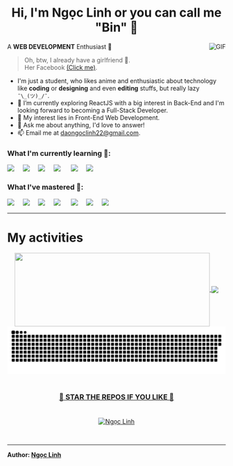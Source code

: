 <h1 align="center">   Hi, I'm Ngọc Linh or you can call me "Bin" 👋<br/></h1> 
     
<img align="right" alt="GIF" src="https://i.pinimg.com/originals/e4/26/70/e426702edf874b181aced1e2fa5c6cde.gif" />
A <b>WEB DEVELOPMENT</b> Enthusiast 🚀

>Oh, btw, I already have a girlfriend 🙂.<br/>
> Her Facebook [(Click me)](https://www.facebook.com/ling352).
- I'm just a student, who likes anime and enthusiastic about technology like **coding** or **designing** and even **editing** stuffs, but really lazy `¯\_(ツ)_/¯`.
- 🌱 I’m currently exploring ReactJS with a big interest in Back-End and I'm looking forward to becoming a Full-Stack Developer. 
- 🤔 My interest lies in Front-End Web Development.
- 💬 Ask me about anything, I'd love to answer!
- 📫 Email me at [daongoclinh22@gmail.com](mailto:daongoclinh22@gmail.com).

### What I'm currently learning 📓:

<img src="https://cdn.jsdelivr.net/gh/devicons/devicon/icons/react/react-original.svg" width="35px">&nbsp;&nbsp;&nbsp;&nbsp;
<img src="https://cdn.jsdelivr.net/gh/devicons/devicon/icons/firebase/firebase-plain.svg" width="35px">&nbsp;&nbsp;&nbsp;&nbsp;
<img src="https://cdn.jsdelivr.net/gh/devicons/devicon/icons/bootstrap/bootstrap-plain.svg" width="35px">&nbsp;&nbsp;&nbsp;&nbsp;
<img src="https://cdn.jsdelivr.net/gh/devicons/devicon/icons/npm/npm-original-wordmark.svg" width="35px">&nbsp;&nbsp;&nbsp;&nbsp;&nbsp;
<img src="https://cdn.jsdelivr.net/gh/devicons/devicon/icons/git/git-plain.svg" width="35px">&nbsp;&nbsp;&nbsp;&nbsp;
<img src="https://cdn.jsdelivr.net/gh/devicons/devicon/icons/nodejs/nodejs-original.svg" width="35px">&nbsp;&nbsp;&nbsp;&nbsp;

### What I've mastered 📘:

<img src="https://cdn.jsdelivr.net/gh/devicons/devicon/icons/html5/html5-original.svg" width="35px">&nbsp;&nbsp;&nbsp;&nbsp;
<img src="https://cdn.jsdelivr.net/gh/devicons/devicon/icons/css3/css3-original.svg" width="35px">&nbsp;&nbsp;&nbsp;&nbsp;
<img src="https://cdn.jsdelivr.net/gh/devicons/devicon/icons/javascript/javascript-original.svg" width="35px">&nbsp;&nbsp;&nbsp;&nbsp;
<img src="https://cdn.jsdelivr.net/gh/devicons/devicon/icons/visualstudio/visualstudio-plain.svg" width="35px">&nbsp;&nbsp;&nbsp;&nbsp;&nbsp;
<img src="https://cdn.jsdelivr.net/gh/devicons/devicon/icons/aftereffects/aftereffects-original.svg" width="35px">&nbsp;&nbsp;&nbsp;&nbsp;
<img src="https://cdn.jsdelivr.net/gh/devicons/devicon/icons/photoshop/photoshop-line.svg" width="35px">&nbsp;&nbsp;&nbsp;&nbsp;
<img src="https://cdn.jsdelivr.net/gh/devicons/devicon/icons/illustrator/illustrator-line.svg" width="35px">&nbsp;&nbsp;&nbsp;&nbsp;

------

# My activities

<div align="center">
<a href="https://github.com/hoangxuanlam2007">
  <img width=450 height=170 align="center" src="https://github-readme-stats.vercel.app/api?username=hoangxuanlam2007&theme=midnight-purple&show_icons=true&bg_color=0D1117&hide_border=true" />
</a>
<a href="https://github.com/hoangxuanlam2007">
  <img align="center" src="https://github-readme-stats.vercel.app/api/top-langs/?username=hoangxuanlam2007&theme=midnight-purple&layout=compact&bg_color=0D1117&hide_border=true" />

<div>
  <img src="https://raw.githubusercontent.com/hoangxuanlam2007/hoangxuanlam2007/main/snake.svg" alt="snake"></center>
</div>
</div><br/>

<div align="center">
<h3>🌟 STAR THE REPOS IF YOU LIKE 🌟<br/><br/></h3>
  
<p><img align="center" src="https://github-readme-streak-stats.herokuapp.com/?user=hoangxuanlam2007" alt="Ngọc Linh" /></p>
</div><br/>
</a>

------

**Author: [Ngọc Linh](https://github.com/linhngocdao)**
